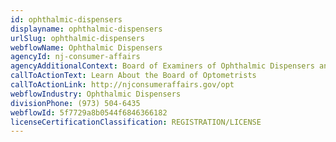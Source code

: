 ```yaml
---
id: ophthalmic-dispensers
displayname: ophthalmic-dispensers
urlSlug: ophthalmic-dispensers
webflowName: Ophthalmic Dispensers
agencyId: nj-consumer-affairs
agencyAdditionalContext: Board of Examiners of Ophthalmic Dispensers and Technicians
callToActionText: Learn About the Board of Optometrists
callToActionLink: http://njconsumeraffairs.gov/opt
webflowIndustry: Ophthalmic Dispensers
divisionPhone: (973) 504-6435
webflowId: 5f7729a8b0544f6846366182
licenseCertificationClassification: REGISTRATION/LICENSE
---
```

